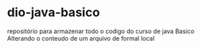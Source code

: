 # dio-java-basico
repositório para armazenar todo o codigo do curso de java Basico  
Alterando o conteudo de um arquivo de formal local